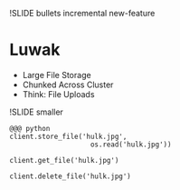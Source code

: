 !SLIDE bullets incremental new-feature

# Luwak #

* Large File Storage
* Chunked Across Cluster
* Think: File Uploads

!SLIDE smaller

    @@@ python
    client.store_file('hulk.jpg',
                        os.read('hulk.jpg'))

    client.get_file('hulk.jpg')

    client.delete_file('hulk.jpg')
